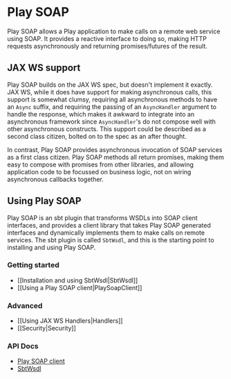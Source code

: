 # Play SOAP

Play SOAP allows a Play application to make calls on a remote web service using SOAP.  It provides a reactive interface to doing so, making HTTP requests asynchronously and returning promises/futures of the result.

## JAX WS support

Play SOAP builds on the JAX WS spec, but doesn't implement it exactly.  JAX WS, while it does have support for making asynchronous calls, this support is somewhat clumsy, requiring all asynchronous methods to have an `Async` suffix, and requiring the passing of an `AsyncHandler` argument to handle the response, which makes it awkward to integrate into an asynchronous framework since `AsyncHandler`'s do not compose well with other asynchronous constructs.  This support could be described as a second class citizen, bolted on to the spec as an after thought.

In contrast, Play SOAP provides asynchronous invocation of SOAP services as a first class citizen.  Play SOAP methods all return promises, making them easy to compose with promises from other libraries, and allowing application code to be focussed on business logic, not on wiring asynchronous callbacks together.

## Using Play SOAP

Play SOAP is an sbt plugin that transforms WSDLs into SOAP client interfaces, and provides a client library that takes Play SOAP generated interfaces and dynamically implements them to make calls on remote services.  The sbt plugin is called `SbtWsdl`, and this is the starting point to installing and using Play SOAP.

### Getting started

* [[Installation and using SbtWsdl|SbtWsdl]]
* [[Using a Play SOAP client|PlaySoapClient]]

### Advanced

* [[Using JAX WS Handlers|Handlers]]
* [[Security|Security]]

### API Docs

* [Play SOAP client](api/client/index.html)
* [SbtWsdl](api/sbtwsdl/index.html)
